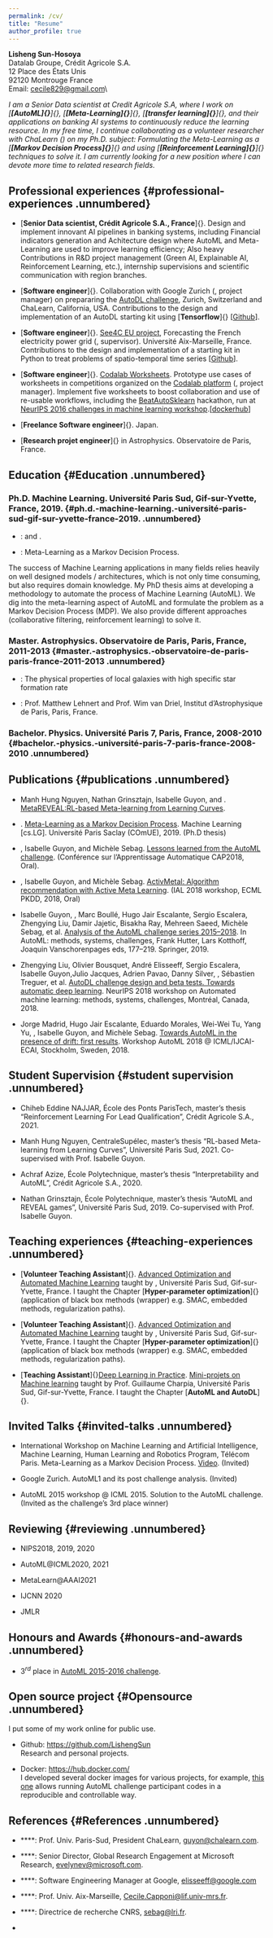```yaml
---
permalink: /cv/
title: "Resume"
author_profile: true
---
```


**Lisheng Sun-Hosoya**\
Datalab Groupe, Crédit Agricole S.A.\
12 Place des États Unis\
92120 Montrouge France\
Email: [cecile829@gmail.com](cecile829@gmail.com)\

*I am a Senior Data scientist at Credit Agricole S.A, where I work on
[**[AutoML]{}**]{}, [**[Meta-Learning]{}**]{}, [**[transfer
learning]{}**]{}, and their applications on banking AI systems to
continuously reduce the learning resource. In my free time, I continue
collaborating as a volunteer researcher with ChaLearn () on my Ph.D.
subject: Formulating the Meta-Learning as a [**[Markov Decision
Process]{}**]{} and using [**[Reinforcement Learning]{}**]{} techniques
to solve it. I am currently looking for a new position where I can
devote more time to related research fields.*

Professional experiences {#professional-experiences .unnumbered}
------------------------

-   [**Senior Data scientist, Crédit Agricole S.A., France**]{}. Design
    and implement innovant AI pipelines in banking systems, including
    Financial indicators generation and Achitecture design where AutoML
    and Meta-Learning are used to improve learning efficiency; Also
    heavy Contributions in R&D project management (Green AI, Explainable
    AI, Reinforcement Learning, etc.), internship supervisions and
    scientific communication with region branches.

-   [**Software engineer**]{}. Collaboration with Google Zurich (,
    project manager) on prepararing the [AutoDL
    challenge](https://autodl.chalearn.org/), Zurich, Switzerland and
    ChaLearn, California, USA. Contributions to the design and
    implementation of an AutoDL starting kit using [**Tensorflow**]{}
    \[[Github](https://github.com/zhengying-liu/autodl_starting_kit_stable)\].

-   [**Software engineer**]{}. [See4C EU
    project](https://euroalert.net/call/3683/horizon-prize-big-data-technologies),
    Forecasting the French electricity power grid (, supervisor).
    Université Aix-Marseille, France. Contributions to the design and
    implementation of a starting kit in Python to treat problems of
    spatio-temporal time series
    \[[Github](https://github.com/LishengSun/zSee4C_starting_kit_Lisheng)\].

-   [**Software engineer**]{}. [Codalab
    Worksheets](https://worksheets.codalab.org). Prototype use cases of
    worksheets in competitions organized on the [Codalab
    platform](http://codalab.org) (, project manager). Implement five
    worksheets to boost collaboration and use of re-usable workflows,
    including the
    [BeatAutoSklearn](https://worksheets.codalab.org/worksheets/0x18a13ee4b0db4e098679f390bbd97fb2)
    hackathon, run at [NeurIPS 2016 challenges in machine learning
    workshop](http://ciml.chalearn.org/ciml2016).\[[dockerhub](https://cloud.docker.com/u/lisesun/repository/docker/lisesun/codalab_all_my_worksheets)\]

-   [**Freelance Software engineer**]{}. Japan.

-   [**Research projet engineer**]{} in Astrophysics. Observatoire de
    Paris, France.

Education {#Education .unnumbered}
---------

### Ph.D. Machine Learning. Université Paris Sud, Gif-sur-Yvette, France, 2019. {#ph.d.-machine-learning.-université-paris-sud-gif-sur-yvette-france-2019. .unnumbered}

-   : and .

-   : Meta-Learning as a Markov Decision Process.

The success of Machine Learning applications in many fields relies
heavily on well designed models / architectures, which is not only time
consuming, but also requires domain knowledge. My PhD thesis aims at
developing a methodology to automate the process of Machine Learning
(AutoML). We dig into the meta-learning aspect of AutoML and formulate
the problem as a Markov Decision Process (MDP). We also provide
different approaches (collaborative filtering, reinforcement learning)
to solve it.

### Master. Astrophysics. Observatoire de Paris, Paris, France, 2011-2013 {#master.-astrophysics.-observatoire-de-paris-paris-france-2011-2013 .unnumbered}

-   : The physical properties of local galaxies with high specific star
    formation rate

-   : Prof. Matthew Lehnert and Prof. Wim van Driel, Institut
    d’Astrophysique de Paris, Paris, France.

### Bachelor. Physics. Université Paris 7, Paris, France, 2008-2010 {#bachelor.-physics.-université-paris-7-paris-france-2008-2010 .unnumbered}

Publications {#publications .unnumbered}
------------

-   Manh Hung Nguyen, Nathan Grinsztajn, Isabelle Guyon, and .
    [MetaREVEAL:RL-based Meta-learning from Learning
    Curves](https://www.activeml.net/ial2021/pdf/ialatecml_paper1.pdf).

-   . [Meta-Learning as a Markov Decision
    Process](https://hal.archives-ouvertes.fr/tel-02422144v2/document).
    Machine Learning \[cs.LG\]. Université Paris Saclay (COmUE), 2019.
    (Ph.D thesis)

-   , Isabelle Guyon, and Michèle Sebag. [Lessons learned from the
    AutoML
    challenge](https://hal.inria.fr/hal-01811454/file/lessons-learned-automl.pdf).
    (Conférence sur l’Apprentissage Automatique CAP2018, Oral).

-   , Isabelle Guyon, and Michèle Sebag. [ActivMetal: Algorithm
    recommendation with Active Meta
    Learning](https://hal.archives-ouvertes.fr/hal-01931262/document).
    (IAL 2018 workshop, ECML PKDD, 2018, Oral)

-   Isabelle Guyon, , Marc Boullé, Hugo Jair Escalante, Sergio Escalera,
    Zhengying Liu, Damir Jajetic, Bisakha Ray, Mehreen Saeed, Michèle
    Sebag, et al. [Analysis of the AutoML challenge series
    2015–2018](https://www.automl.org/wp-content/uploads/2019/05/AutoML_Book_Chapter10.pdf).
    In AutoML: methods, systems, challenges, Frank Hutter, Lars
    Kotthoff, Joaquin Vanschorenpages eds, 177–219. Springer, 2019.

-   Zhengying Liu, Olivier Bousquet, André Elisseeff, Sergio Escalera,
    Isabelle Guyon,Julio Jacques, Adrien Pavao, Danny Silver, ,
    Sébastien Treguer, et al. [AutoDL challenge design and beta tests.
    Towards automatic deep
    learning](http://metalearning.ml/2018/papers/metalearn2018_paper43.pdf).
    NeurIPS 2018 workshop on Automated machine learning: methods,
    systems, challenges, Montréal, Canada, 2018.

-   Jorge Madrid, Hugo Jair Escalante, Eduardo Morales, Wei-Wei Tu, Yang
    Yu, , Isabelle Guyon, and Michèle Sebag. [Towards AutoML in the
    presence of drift: first
    results](https://hal.inria.fr/hal-01966962/document). Workshop
    AutoML 2018 @ ICML/IJCAI-ECAI, Stockholm, Sweden, 2018.

Student Supervision {#student supervision .unnumbered}
-------------------

-   Chiheb Eddine NAJJAR, École des Ponts ParisTech, master’s thesis
    “Reinforcement Learning For Lead Qualification”, Crédit Agricole
    S.A., 2021.

-   Manh Hung Nguyen, CentraleSupélec, master’s thesis “RL-based
    Meta-learning from Learning Curves”, Université Paris Sud, 2021.
    Co-supervised with Prof. Isabelle Guyon.

-   Achraf Azize, École Polytechnique, master’s thesis “Interpretability
    and AutoML”, Crédit Agricole S.A., 2020.

-   Nathan Grinsztajn, École Polytechnique, master’s thesis “AutoML and
    REVEAL games”, Université Paris Sud, 2019. Co-supervised with Prof.
    Isabelle Guyon.

Teaching experiences {#teaching-experiences .unnumbered}
--------------------

-   [**Volunteer Teaching Assistant**]{}. [Advanced Optimization and
    Automated Machine
    Learning](https://guyon.chalearn.org/teaching/m2-ai-opt-7) taught by
    , Université Paris Sud, Gif-sur-Yvette, France. I taught the Chapter
    [**Hyper-parameter optimization**]{} (application of black box
    methods (wrapper) e.g. SMAC, embedded methods, regularization
    paths).

-   [**Volunteer Teaching Assistant**]{}. [Advanced Optimization and
    Automated Machine
    Learning](https://guyon.chalearn.org/teaching/m2-ai-opt-7) taught by
    , Université Paris Sud, Gif-sur-Yvette, France. I taught the Chapter
    [**Hyper-parameter optimization**]{} (application of black box
    methods (wrapper) e.g. SMAC, embedded methods, regularization
    paths).

-   [**Teaching Assistant**]{}[Deep Learning in
    Practice](https://www.lri.fr/~gcharpia/deeppractice/). [Mini-projets
    on Machine learning](http://saclay.chalearn.org/) taught by Prof.
    Guillaume Charpia, Université Paris Sud, Gif-sur-Yvette, France. I
    taught the Chapter [**AutoML and AutoDL**]{}.

Invited Talks {#invited-talks .unnumbered}
-------------

-   International Workshop on Machine Learning and Artificial
    Intelligence, Machine Learning, Human Learning and Robotics Program,
    Télécom Paris. Meta-Learning as a Markov Decision Process.
    [Video](https://www.youtube.com/watch?v=EP3Nt-q2h8Q). (Invited)

-   Google Zurich. AutoML1 and its post challenge analysis. (Invited)

-   AutoML 2015 workshop @ ICML 2015. Solution to the AutoML challenge.
    (Invited as the challenge’s 3rd place winner)

Reviewing {#reviewing .unnumbered}
---------

-   NIPS2018, 2019, 2020

-   AutoML@ICML2020, 2021

-   MetaLearn@AAAI2021

-   IJCNN 2020

-   JMLR

Honours and Awards {#honours-and-awards .unnumbered}
------------------

-   $3^{rd}$ place in [AutoML 2015-2016
    challenge](http://automl.chalearn.org/).

Open source project {#Opensource .unnumbered}
-------------------

I put some of my work online for public use.

-   Github: <https://github.com/LishengSun>\
    Research and personal projects.

-   Docker: <https://hub.docker.com/>\
    I developed several docker images for various projects, for example,
    [this one](https://hub.docker.com/r/lisesun/codalab_automl2016/)
    allows running AutoML challenge participant codes in a reproducible
    and controllable way.

References {#References .unnumbered}
----------

-   ****: Prof. Univ. Paris-Sud, President ChaLearn, guyon@chalearn.com.

-   ****: Senior Director, Global Research Engagement at Microsoft
    Research, evelynev@microsoft.com.

-   ****: Software Engineering Manager at Google, elisseeff@google.com

-   ****: Prof. Univ. Aix-Marseille, Cecile.Capponi@lif.univ-mrs.fr.

-   ****: Directrice de recherche CNRS, sebag@lri.fr.

-
